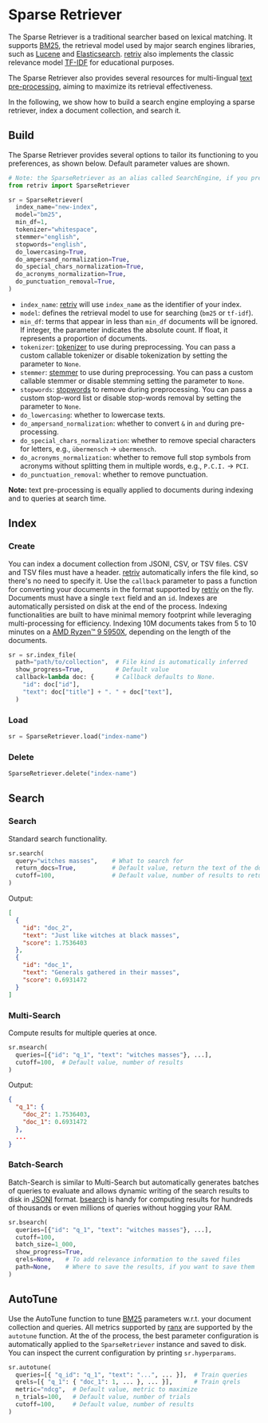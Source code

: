 # Sparse Retriever

The Sparse Retriever is a traditional searcher based on lexical matching.
It supports [BM25](https://en.wikipedia.org/wiki/Okapi_BM25), the retrieval model used by major search engines libraries, such as [Lucene](https://en.wikipedia.org/wiki/Apache_Lucene) and [Elasticsearch](https://en.wikipedia.org/wiki/Elasticsearch). 
[retriv](https://github.com/AmenRa/retriv) also implements the classic relevance model [TF-IDF](https://en.wikipedia.org/wiki/Tf–idf) for educational purposes.

The Sparse Retriever also provides several resources for multi-lingual [text pre-processing](https://github.com/AmenRa/retriv/blob/main/docs/text_preprocessing.md), aiming to maximize its retrieval effectiveness.

In the following, we show how to build a search engine employing a sparse retriever, index a document collection, and search it.

## Build

The Sparse Retriever provides several options to tailor its functioning to you preferences, as shown below.
Default parameter values are shown.

```python
# Note: the SparseRetriever as an alias called SearchEngine, if you prefer
from retriv import SparseRetriever

sr = SparseRetriever(
  index_name="new-index",
  model="bm25",
  min_df=1,
  tokenizer="whitespace",
  stemmer="english",
  stopwords="english",
  do_lowercasing=True,
  do_ampersand_normalization=True,
  do_special_chars_normalization=True,
  do_acronyms_normalization=True,
  do_punctuation_removal=True,
)
```

- `index_name`: [retriv](https://github.com/AmenRa/retriv) will use `index_name` as the identifier of your index.
- `model`: defines the retrieval model to use for searching (`bm25` or `tf-idf`).
- `min_df`: terms that appear in less than `min_df` documents will be ignored.
If integer, the parameter indicates the absolute count.
If float, it represents a proportion of documents.
- `tokenizer`: [tokenizer](https://github.com/AmenRa/retriv/blob/main/docs/text_preprocessing.md) to use during preprocessing. You can pass a custom callable tokenizer or disable tokenization by setting the parameter to `None`.
- `stemmer`: [stemmer](https://github.com/AmenRa/retriv/blob/main/docs/text_preprocessing.md) to use during preprocessing. You can pass a custom callable stemmer or disable stemming setting the parameter to `None`.
- `stopwords`: [stopwords](https://github.com/AmenRa/retriv/blob/main/docs/text_preprocessing.md) to remove during preprocessing. You can pass a custom stop-word list or disable stop-words removal by setting the parameter to `None`.
- `do_lowercasing`: whether to lowercase texts.
- `do_ampersand_normalization`: whether to convert `&` in `and` during pre-processing.
- `do_special_chars_normalization`: whether to remove special characters for letters, e.g., `übermensch` → `ubermensch`.
- `do_acronyms_normalization`: whether to remove full stop symbols from acronyms without splitting them in multiple words, e.g., `P.C.I.` → `PCI`.
- `do_punctuation_removal`: whether to remove punctuation.

__Note:__ text pre-processing is equally applied to documents during indexing and to queries at search time.

## Index

### Create
You can index a document collection from JSONl, CSV, or TSV files.
CSV and TSV files must have a header.
[retriv](https://github.com/AmenRa/retriv) automatically infers the file kind, so there's no need to specify it.
Use the `callback` parameter to pass a function for converting your documents in the format supported by [retriv](https://github.com/AmenRa/retriv) on the fly.
Documents must have a single `text` field and an `id`.
Indexes are automatically persisted on disk at the end of the process.
Indexing functionalities are built to have minimal memory footprint while leveraging multi-processing for efficiency.
Indexing 10M documents takes from 5 to 10 minutes on a [AMD Ryzen™ 9 5950X](https://www.amd.com/en/products/cpu/amd-ryzen-9-5950x), depending on the length of the documents.

```python
sr = sr.index_file(
  path="path/to/collection",  # File kind is automatically inferred
  show_progress=True,         # Default value
  callback=lambda doc: {      # Callback defaults to None.
    "id": doc["id"],
    "text": doc["title"] + ". " + doc["text"],          
  )
```

### Load
```python
sr = SparseRetriever.load("index-name")
```

### Delete
```python
SparseRetriever.delete("index-name")
```

## Search

### Search

Standard search functionality.

```python
sr.search(
  query="witches masses",    # What to search for        
  return_docs=True,          # Default value, return the text of the documents
  cutoff=100,                # Default value, number of results to return
)
```
Output:
```json
[
  {
    "id": "doc_2",
    "text": "Just like witches at black masses",
    "score": 1.7536403
  },
  {
    "id": "doc_1",
    "text": "Generals gathered in their masses",
    "score": 0.6931472
  }
]
```

### Multi-Search

Compute results for multiple queries at once.

```python
sr.msearch(
  queries=[{"id": "q_1", "text": "witches masses"}, ...],
  cutoff=100,  # Default value, number of results
)
```
Output:
```json
{
  "q_1": {
    "doc_2": 1.7536403,
    "doc_1": 0.6931472
  },
  ...
}
```

### Batch-Search

Batch-Search is similar to Multi-Search but automatically generates batches of queries to evaluate and allows dynamic writing of the search results to disk in [JSONl](https://jsonlines.org) format.
[bsearch](#batch-search) is handy for computing results for hundreds of thousands or even millions of queries without hogging your RAM.

```python
sr.bsearch(
  queries=[{"id": "q_1", "text": "witches masses"}, ...],
  cutoff=100,
  batch_size=1_000,
  show_progress=True,
  qrels=None,   # To add relevance information to the saved files 
  path=None,    # Where to save the results, if you want to save them
)
```

## AutoTune

Use the AutoTune function to tune [BM25](https://en.wikipedia.org/wiki/Okapi_BM25) parameters w.r.t. your document collection and queries.
All metrics supported by [ranx](https://github.com/AmenRa/ranx) are supported by the `autotune` function.
At the of the process, the best parameter configuration is automatically applied to the `SparseRetriever` instance and saved to disk.
You can inspect the current configuration by printing `sr.hyperparams`.

```python
sr.autotune(
  queries=[{ "q_id": "q_1", "text": "...", ... }],  # Train queries
  qrels=[{ "q_1": { "doc_1": 1, ... }, ... }],      # Train qrels
  metric="ndcg",  # Default value, metric to maximize
  n_trials=100,   # Default value, number of trials
  cutoff=100,     # Default value, number of results
)
```

